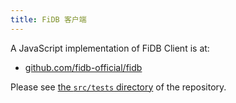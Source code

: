 ```yaml
---
title: FiDB 客户端
---
```


A JavaScript implementation of FiDB Client is at:

- [github.com/fidb-official/fidb](https://github.com/fidb-official/fidb)

Please see [the `src/tests` directory](https://github.com/fidb-official/fidb/tree/master/src/tests)
of the repository.

